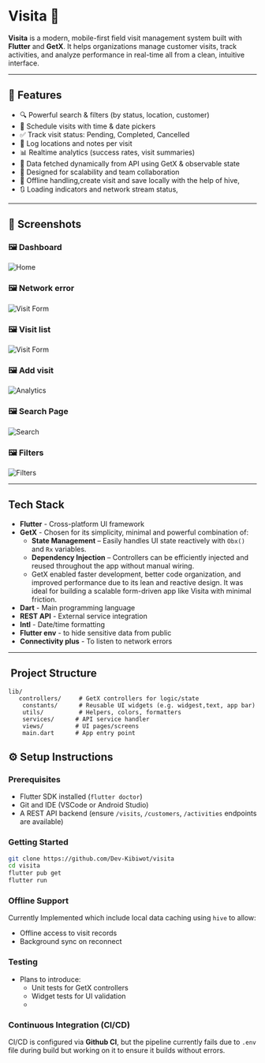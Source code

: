# Visita 🚀

**Visita** is a modern, mobile-first field visit management system built with **Flutter** and **GetX**. It helps organizations manage customer visits, track activities, and analyze performance in real-time all from a clean, intuitive interface.

---

## 🌟 Features

- 🔍 Powerful search & filters (by status, location, customer)
- 📅 Schedule visits with time & date pickers
- ✅ Track visit status: Pending, Completed, Cancelled
- 📍 Log locations and notes per visit
- 📊 Realtime analytics (success rates, visit summaries)
- 📂 Data fetched dynamically from API using GetX & observable state
- 🔐 Designed for scalability and team collaboration
- 🛜 Offline handling,create visit and save locally with the help of hive,
- 🔃 Loading indicators and network stream status,


---

## 📸 Screenshots

### 🖼️ Dashboard
![Home](assets/1.jpg)

### 🖼️ Network error
![Visit Form](assets/2.jpg)

### 🖼️ Visit list
![Visit Form](assets/3.jpg)

### 🖼️ Add visit
![Analytics](assets/4.jpg)

### 🖼️ Search Page
![Search](assets/5.jpg)

### 🖼️ Filters
![Filters](assets/6.jpg)



---

##  Tech Stack

- **Flutter** - Cross-platform UI framework
- **GetX** - Chosen for its simplicity, minimal and powerful combination of:
  - **State Management** – Easily handles UI state reactively with `Obx()` and `Rx` variables.
  - **Dependency Injection** – Controllers can be efficiently injected and reused throughout the app without manual wiring.
  - GetX enabled faster development, better code organization, and improved performance due to its lean and reactive design. It was ideal for building a scalable form-driven app like Visita with minimal friction.
- **Dart** - Main programming language
- **REST API** - External service integration
- **Intl** - Date/time formatting
- **Flutter env** - to hide sensitive data from public
- **Connectivity plus** - To listen to network errors
---

## ️ Project Structure
```
lib/
   controllers/     # GetX controllers for logic/state
    constants/      # Reusable UI widgets (e.g. widgest,text, app bar)
    utils/          # Helpers, colors, formatters
    services/      # API service handler
    views/         # UI pages/screens
    main.dart      # App entry point
```
## ⚙️ Setup Instructions

### Prerequisites

- Flutter SDK installed (`flutter doctor`)
- Git and IDE (VSCode or Android Studio)
- A REST API backend (ensure `/visits`, `/customers`, `/activities` endpoints are available)

### Getting Started

```bash
git clone https://github.com/Dev-Kibiwot/visita
cd visita
flutter pub get
flutter run
```
###  Offline Support
Currently Implemented which include local data caching using `hive` to allow:
- Offline access to visit records
- Background sync on reconnect

### Testing
- Plans to introduce:
  - Unit tests for GetX controllers
  - Widget tests for UI validation
  - 
 ### Continuous Integration (CI/CD)

CI/CD is configured via **Github CI**, but the pipeline currently fails due to `.env` file during build but working on it to ensure it builds without errors.

